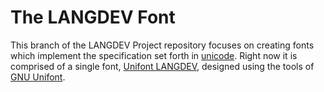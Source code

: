 #  The LANGDEV Font  #

This branch of the LANGDEV Project repository focuses on creating fonts which implement the specification set forth in [unicode](https://github.com/literallybenjam/langdev/tree/unicode/unicode).
Right now it is comprised of a single font, [Unifont LANGDEV](unifont), designed using the tools of [GNU Unifont](http://unifoundry.com/unifont.html).
